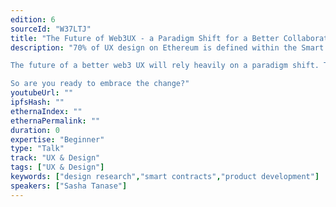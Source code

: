 ```yaml
---
edition: 6
sourceId: "W37LTJ"
title: "The Future of Web3UX - a Paradigm Shift for a Better Collaboration between Design and Development"
description: "70% of UX design on Ethereum is defined within the Smart Contracts. So why are so few UX experts involved in Smart Contract design? It’s time for a shift towards better crypto UX.

The future of a better web3 UX will rely heavily on a paradigm shift. The necessity of change in the way we work and the way we look at how products are designed and planned is more and more needed. 

So are you ready to embrace the change?"
youtubeUrl: ""
ipfsHash: ""
ethernaIndex: ""
ethernaPermalink: ""
duration: 0
expertise: "Beginner"
type: "Talk"
track: "UX & Design"
tags: ["UX & Design"]
keywords: ["design research","smart contracts","product development"]
speakers: ["Sasha Tanase"]
---
```

